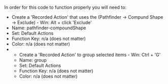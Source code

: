 In order for this code to function properly you will need to: 
  - Create a 'Recorded Action' that uses the (Pathfinder -> Compund Shape -> Exclude) - Win: Alt + click 'Exclude' 
  - Name: pathfinder-compoundShape
  - Set: Default Actions
  - Function Key: n/a (does not matter)
  - Color: n/a (does not matter)
-
  - Create a 'Recorded Action' to group selected items - Win: Ctrl + 'G' 
  - Name: group
  - Set: Default Actions
  - Function Key: n/a (does not matter)
  - Color: n/a (does not matter)

